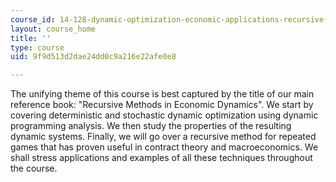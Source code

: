 ```yaml
---
course_id: 14-128-dynamic-optimization-economic-applications-recursive-methods-spring-2003
layout: course_home
title: ''
type: course
uid: 9f9d513d2dae24dd0c9a216e22afe0e8

---
```

The unifying theme of this course is best captured by the title of our main reference book: "Recursive Methods in Economic Dynamics". We start by covering deterministic and stochastic dynamic optimization using dynamic programming analysis. We then study the properties of the resulting dynamic systems. Finally, we will go over a recursive method for repeated games that has proven useful in contract theory and macroeconomics. We shall stress applications and examples of all these techniques throughout the course.

